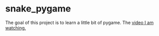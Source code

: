 # snake_pygame
The goal of this project is to learn a little bit of pygame. The [video I am watching.](https://www.youtube.com/watch?v=QFvqStqPCRU)
